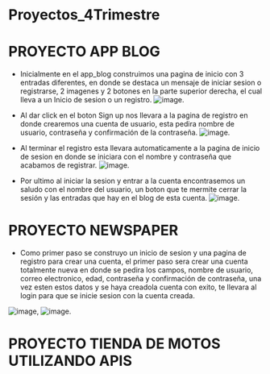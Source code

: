 # Proyectos_4Trimestre

# PROYECTO APP BLOG

- Inicialmente en el app_blog construimos una pagina de inicio con 3 entradas diferentes, en donde se destaca un mensaje de iniciar sesion o registrarse, 2 imagenes y 2 botones en la parte superior derecha, el cual lleva a un Inicio de sesion o un registro.
![image](https://user-images.githubusercontent.com/101755814/208842718-fcb0f821-0deb-4e40-8f5f-2487028606dd.png).

- Al dar click en el boton Sign up nos llevara a la pagina de registro en donde crearemos una cuenta de usuario, esta pedira nombre de usuario, contraseña y confirmación de la contraseña.
![image](https://user-images.githubusercontent.com/101755814/208843287-ad20d1a5-e849-4f34-9f4e-950c06c6801a.png).

- Al terminar el registro esta llevara automaticamente a la pagina de inicio de sesion en donde se iniciara con el nombre y contraseña que acabamos de registrar.
![image](https://user-images.githubusercontent.com/101755814/208843552-c4dc5620-00d0-45da-b3cf-7cdc1cc73648.png).

- Por ultimo al iniciar la sesion y entrar a la cuenta encontrasemos un saludo con el nombre del usuario, un boton que te mermite cerrar la sesión y las entradas que hay en el blog de esta cuenta.
![image](https://user-images.githubusercontent.com/101755814/208843812-2eba3e1a-fc6b-419e-ba8b-552854abfabc.png).



# PROYECTO NEWSPAPER

- Como primer paso se construyo un inicio de sesion y una pagina de registro para crear una cuenta, el primer paso sera crear una cuenta totalmente nueva en donde se pedira los campos, nombre de usuario, correo electronico, edad, contraseña y confirmación de contraseña, una vez esten estos datos y se haya creadola cuenta con exito, te llevara al login para que se inicie sesion con la cuenta creada.

![image](https://user-images.githubusercontent.com/101755814/208845242-d4cab8b5-d149-4411-b700-f8d175c157a9.png), ![image](https://user-images.githubusercontent.com/101755814/208845295-7c03caec-e60f-430f-b4db-6f893aef94e9.png).





# PROYECTO TIENDA DE MOTOS UTILIZANDO APIS
